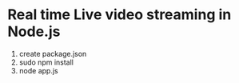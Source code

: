 # Real time Live video streaming in Node.js

1.  create package.json 
2.  sudo npm install
3.  node app.js
